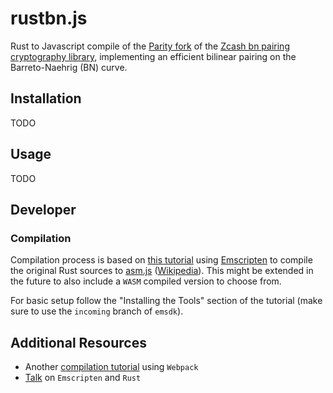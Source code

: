 # rustbn.js

Rust to Javascript compile of the [Parity fork](https://github.com/paritytech/bn) of the [Zcash bn
pairing cryptography library](https://github.com/zcash/bn), implementing an efficient bilinear pairing on the Barreto-Naehrig (BN) curve. 

## Installation

TODO

## Usage

TODO

## Developer

### Compilation

Compilation process is based on [this tutorial](http://asquera.de/blog/2017-04-10/the-path-to-rust-on-the-web/) using [Emscripten](http://kripken.github.io/emscripten-site/) to compile the original Rust sources to [asm.js](http://asmjs.org/) ([Wikipedia](https://en.wikipedia.org/wiki/Asm.js)). This might be extended in the future to also include a ``WASM`` compiled version to choose from.

For basic setup follow the "Installing the Tools" section of the tutorial (make sure to use the ``incoming`` branch of ``emsdk``).

## Additional Resources

- Another [compilation tutorial](https://medium.com/@ianjsikes/get-started-with-rust-webassembly-and-webpack-58d28e219635) using ``Webpack``
- [Talk](https://rreverser.com/rust-javascript-interop/) on ``Emscripten`` and ``Rust``



 